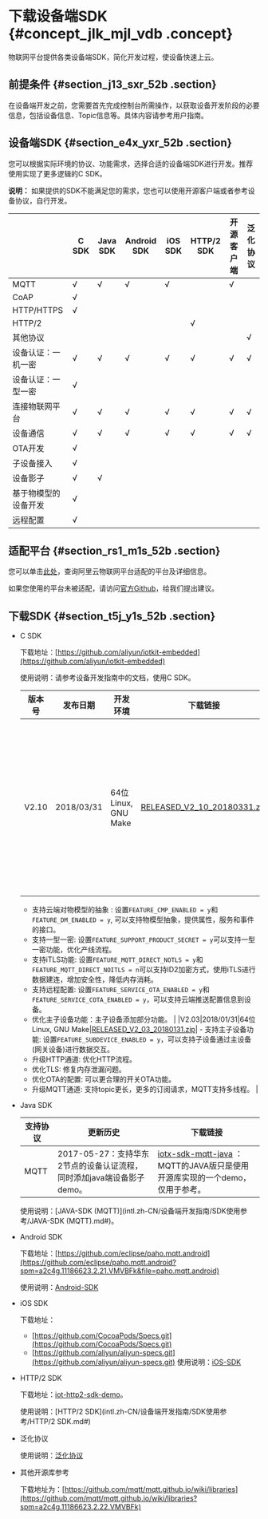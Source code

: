 # 下载设备端SDK {#concept_jlk_mjl_vdb .concept}

物联网平台提供各类设备端SDK，简化开发过程，使设备快速上云。

## 前提条件 {#section_j13_sxr_52b .section}

在设备端开发之前，您需要首先完成控制台所需操作，以获取设备开发阶段的必要信息，包括设备信息、Topic信息等。具体内容请参考用户指南。

## 设备端SDK {#section_e4x_yxr_52b .section}

您可以根据实际环境的协议、功能需求，选择合适的设备端SDK进行开发。推荐使用实现了更多逻辑的C SDK。

**说明：** 如果提供的SDK不能满足您的需求，您也可以使用开源客户端或者参考设备协议，自行开发。

| |C SDK|Java SDK|Android SDK|iOS SDK|HTTP/2 SDK|开源客户端|泛化协议|
|--|-----|--------|-----------|-------|----------|-----|----|
|MQTT|√|√|√|√| |√| |
|CoAP|√| | | | | | |
|HTTP/HTTPS|√| | | | | | |
|HTTP/2| | | | |√| | |
|其他协议| | | | | | |√|
|设备认证：一机一密|√|√|√|√|√|√|√|
|设备认证：一型一密|√| | | | | | |
|连接物联网平台|√|√|√|√|√|√|√|
|设备通信|√|√|√|√|√|√|√|
|OTA开发|√| | | | | | |
|子设备接入|√| | | | | | |
|设备影子|√|√| | | | | |
|基于物模型的设备开发|√| | | | | | |
|远程配置|√| | | | | | |

## 适配平台 {#section_rs1_m1s_52b .section}

您可以单击[此处](https://certification.aliyun.com/open/#/certificationlist)，查询阿里云物联网平台适配的平台及详细信息。

如果您使用的平台未被适配，请访问[官方Github](https://github.com/aliyun/iotkit-embedded/issues)，给我们提出建议。

## 下载SDK {#section_t5j_y1s_52b .section}

-   C SDK

    下载地址：[https://github.com/aliyun/iotkit-embedded](https://github.com/aliyun/iotkit-embedded)

    使用说明：请参考设备开发指南中的文档，使用C SDK。

    |版本号|发布日期|开发环境|下载链接|更新内容|
    |---|----|----|----|----|
    |V2.10|2018/03/31|64位Linux, GNU Make|[RELEASED\_V2\_10\_20180331.zip](http://aliyun-iot.oss-cn-hangzhou.aliyuncs.com/iot-sdk-c/RELEASED_V2_10_20180331.7z)|     -   支持cmake: 支持cmake编译方式，可以直接在linux和windows下使用QT或者VS2017打开工程进行编译运行。
    -   支持云端对物模型的抽象 : 设置`FEATURE_CMP_ENABLED = y`和`FEATURE_DM_ENABLED = y`, 可以支持物模型抽象，提供属性，服务和事件的接口。
    -   支持一型一密: 设置`FEATURE_SUPPORT_PRODUCT_SECRET = y`可以支持一型一密功能，优化产线流程。
    -   支持iTLS功能: 设置`FEATURE_MQTT_DIRECT_NOTLS = y`和`FEATURE_MQTT_DIRECT_NOITLS = n`可以支持ID2加密方式，使用iTLS进行数据建连，增加安全性，降低内存消耗。
    -   支持远程配置: 设置`FEATURE_SERVICE_OTA_ENABLED = y`和`FEATURE_SERVICE_COTA_ENABLED = y`，可以支持云端推送配置信息到设备。
    -   优化主子设备功能：主子设备添加部分功能。
 |
    |V2.03|2018/01/31|64位Linux, GNU Make|[RELEASED\_V2\_03\_20180131.zip](http://aliyun-iot.oss-cn-hangzhou.aliyuncs.com/iot-sdk-c/RELEASED_V2_03_20180130.7z?spm=a2c4g.11186623.2.12.VMVBFk&file=RELEASED_V2_03_20180130.7z)|     -   支持主子设备功能: 设置`FEATURE_SUBDEVICE_ENABLED = y`，可以支持子设备通过主设备\(网关设备\)进行数据交互。
    -   升级HTTP通道: 优化HTTP流程。
    -   优化TLS: 修复内存泄漏问题。
    -   优化OTA的配置: 可以更合理的开关OTA功能。
    -   升级MQTT通道: 支持topic更长，更多的订阅请求，MQTT支持多线程。
 |

-   Java SDK

    |支持协议|更新历史|下载链接|
    |----|----|----|
    |MQTT|2017-05-27：支持华东2节点的设备认证流程，同时添加java端设备影子demo。|[iotx-sdk-mqtt-java](http://aliyun-iot.oss-cn-hangzhou.aliyuncs.com/iotx-sdk-java/iotx-sdk-mqtt-java-20170526.zip?spm=a2c4g.11186623.2.20.VMVBFk&file=iotx-sdk-mqtt-java-20170526.zip) ：MQTT的JAVA版只是使用开源库实现的一个demo，仅用于参考。|

    使用说明：[JAVA-SDK \(MQTT\)](intl.zh-CN/设备端开发指南/SDK使用参考/JAVA-SDK (MQTT).md#)。

-   Android SDK

    下载地址：[https://github.com/eclipse/paho.mqtt.android](https://github.com/eclipse/paho.mqtt.android?spm=a2c4g.11186623.2.21.VMVBFk&file=paho.mqtt.android)

    使用说明：[Android-SDK](intl.zh-CN/设备端开发指南/SDK使用参考/Android-SDK.md#)

-   iOS SDK

    下载地址：

    -   [https://github.com/CocoaPods/Specs.git](https://github.com/CocoaPods/Specs.git)
    -   [https://github.com/aliyun/aliyun-specs.git](https://github.com/aliyun/aliyun-specs.git)
    使用说明：[iOS-SDK](intl.zh-CN/设备端开发指南/SDK使用参考/iOS-SDK.md#)

-   HTTP/2 SDK

    下载地址：[iot-http2-sdk-demo](http://aliyun-iot.oss-cn-hangzhou.aliyuncs.com/java-http2-sdk-demo/iot-http2-sdk-demos.zip)。

    使用说明：[HTTP/2 SDK](intl.zh-CN/设备端开发指南/SDK使用参考/HTTP/2 SDK.md#)

-   泛化协议

    使用说明：[泛化协议](intl.zh-CN/设备端开发指南/泛化协议/概览.md#)

-   其他开源库参考

    下载地址为：[https://github.com/mqtt/mqtt.github.io/wiki/libraries](https://github.com/mqtt/mqtt.github.io/wiki/libraries?spm=a2c4g.11186623.2.22.VMVBFk)


